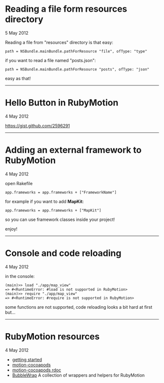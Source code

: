 # Reading a file form resources directory
5 May 2012

Reading a file from "resources" directory is that easy:

    path = NSBundle.mainBundle.pathForResource "file", ofType: "type"
  
if you want to read a file named "posts.json":

    path = NSBundle.mainBundle.pathForResource "posts", ofType: "json"
  
easy as that!

---
# Hello Button in RubyMotion
4 May 2012

<script src="https://gist.github.com/2596291.js"> </script>

<https://gist.github.com/2596291>

---
# Adding an external framework to RubyMotion
4 May 2012

open Rakefile

    app.frameworks = app.frameworks + ["FrameworkName"]

for example if you want to add **MapKit**:

    app.frameworks = app.frameworks + ["MapKit"]

so you can use framework classes inside your project!

enjoy!


---
# Console and code reloading
4 May 2012

in the console: 

    (main)>> load "./app/map_view"
    => #<RuntimeError: #load is not supported in RubyMotion>
    (main)>> require "./app/map_view"
    => #<RuntimeError: #require is not supported in RubyMotion>

some functions are not supported, code reloading looks a bit hard at first but...


---
# RubyMotion resources
4 May 2012

- [getting started](http://www.rubymotion.com/developer-center/guides/getting-started/)
- [motion-cocoapods](https://github.com/HipByte/motion-cocoapods)
- [motion-cocoapods rdoc](http://rubydoc.info/gems/motion-cocoapods/1.0/frames)
- [BubbleWrap](https://github.com/mattetti/BubbleWrap) A collection of wrappers and helpers for RubyMotion

